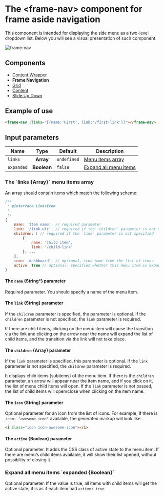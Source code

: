 # The &lt;frame-nav&gt; component for frame aside navigation

This component is intended for displaying the side menu as a two-level dropdown list. Below you will see a visual presentation of such component.

![frame-nav](/assets/awema-pl/wiki/docs/frame-nav.gif)

## Components
- [Content Wrapper](./content-wrapper.md)
- **Frame Navigation**
- [Grid](./grid.md)
- [Content](./classes.md)
- [Slide Up Down](./slide-up-down.md)

## Example of use

```html
<frame-nav :links="[{name:'First', link:'/first-link'}]"></frame-nav>
```


## Input parameters

| Name          | Type          | Default      | Description                          |
|---------------|:-------------:|--------------|--------------------------------------|
| `links`       | **Array**     | `undefined`  | [Menu items array](#props-links)     |
| `expanded`    | **Boolean**   | `false`      | [Expand all menu items](#props-expand) |


<h3 id="props-links">The `links {Array<LinksItem>}` menu items array</h3>

An array should contain items which match the following scheme:

```javascript
/**
 * @interface LinksItem
 *
 */
{
    name: 'Item name', // required parameter
    link: '/link-ulr', // required if the `children` parameter is not specified
    children: [ // required if the `link` parameter is not specified
        {
            name: 'Child item',
            link: '/child-link'
        }, ...
    ],
    icon: 'dashboard', // optional, icon name from the list of icons
    active: true // optional; specifies whether this menu item is expanded or not
}
```

#### The `name` {String*} parameter

Required parameter. You should specify a name of the menu item.

#### The `link` {String} parameter

If the `children` parameter is specified, the parameter is optional. If the `children` parameter is not specified, the `link` parameter is required.

If there are child items, clicking on the menu item will cause the transition via the link and clicking on the arrow near the name will expand the list of child items, and the transition via the link will not take place.

#### The `children` {Array<LinksItem>} parameter

If the `link` parameter is specified, this parameter is optional. If the `link` parameter is not specified, the `children` parameter is required. 

It displays child items (subitems) of the menu item. If there is the `children` parameter, an arrow will appear near the item name, and if you click on it, the list of menu child items will open. If the `link` parameter is not passed, the list of child items will open/close when clicking on the item name.

#### The `icon` {String} parameter

Optional parameter for an icon from the list of icons. For example, if there is `icon: 'awesome-icon'` available, the generated markup will look like:

```html
<i class="icon icon-awesome-icon"></i>
```

#### The `active` {Boolean} parameter

Optional parameter. It adds the CSS class of active state to the menu item. If there are menu’s child items available, it will show their list opened, without possibility of closing it.


<h3 id="props-expand">Expand all menu items `expanded {Boolean}`</h3>

Optional parameter. If the value is true, all items with child items will get the active state, it is as if each item had `active: true`

